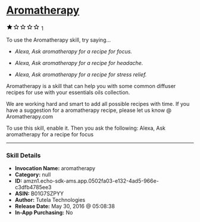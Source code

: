 # [Aromatherapy](http://alexa.amazon.com/#skills/amzn1.echo-sdk-ams.app.0502fa03-e132-4ad5-966e-c3dfb4785ee3)
![1 stars](../../images/ic_star_black_18dp_1x.png)![1 stars](../../images/ic_star_border_black_18dp_1x.png)![1 stars](../../images/ic_star_border_black_18dp_1x.png)![1 stars](../../images/ic_star_border_black_18dp_1x.png)![1 stars](../../images/ic_star_border_black_18dp_1x.png) 1

To use the Aromatherapy skill, try saying...

* *Alexa, Ask aromatherapy for a recipe for focus.*

* *Alexa, Ask aromatherapy for a recipe for headache.*

* *Alexa, Ask aromatherapy for a recipe for stress relief.*

Aromatherapy is a skill that can help you with some common diffuser recipes for use with your essentials oils collection.

We are working hard and smart to add all possible recipes with time.  If you have a suggestion for a aromatherapy recipe, please let us know @ Aromatherapy.com

To use this skill, enable it.  Then you ask the following:
Alexa, Ask aromatherapy for a recipe for focus

***

### Skill Details

* **Invocation Name:** aromatherapy
* **Category:** null
* **ID:** amzn1.echo-sdk-ams.app.0502fa03-e132-4ad5-966e-c3dfb4785ee3
* **ASIN:** B01G7SZPYY
* **Author:** Tutela Technologies
* **Release Date:** May 30, 2016 @ 05:08:38
* **In-App Purchasing:** No
